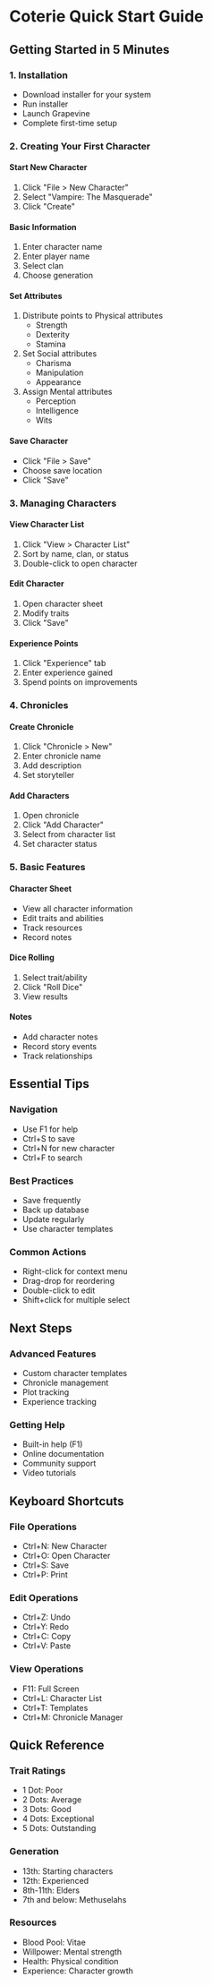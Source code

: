 # Coterie Quick Start Guide

## Getting Started in 5 Minutes

### 1. Installation
- Download installer for your system
- Run installer
- Launch Grapevine
- Complete first-time setup

### 2. Creating Your First Character

#### Start New Character
1. Click "File > New Character"
2. Select "Vampire: The Masquerade"
3. Click "Create"

#### Basic Information
1. Enter character name
2. Enter player name
3. Select clan
4. Choose generation

#### Set Attributes
1. Distribute points to Physical attributes
   - Strength
   - Dexterity
   - Stamina
2. Set Social attributes
   - Charisma
   - Manipulation
   - Appearance
3. Assign Mental attributes
   - Perception
   - Intelligence
   - Wits

#### Save Character
- Click "File > Save"
- Choose save location
- Click "Save"

### 3. Managing Characters

#### View Character List
1. Click "View > Character List"
2. Sort by name, clan, or status
3. Double-click to open character

#### Edit Character
1. Open character sheet
2. Modify traits
3. Click "Save"

#### Experience Points
1. Click "Experience" tab
2. Enter experience gained
3. Spend points on improvements

### 4. Chronicles

#### Create Chronicle
1. Click "Chronicle > New"
2. Enter chronicle name
3. Add description
4. Set storyteller

#### Add Characters
1. Open chronicle
2. Click "Add Character"
3. Select from character list
4. Set character status

### 5. Basic Features

#### Character Sheet
- View all character information
- Edit traits and abilities
- Track resources
- Record notes

#### Dice Rolling
1. Select trait/ability
2. Click "Roll Dice"
3. View results

#### Notes
- Add character notes
- Record story events
- Track relationships

## Essential Tips

### Navigation
- Use F1 for help
- Ctrl+S to save
- Ctrl+N for new character
- Ctrl+F to search

### Best Practices
- Save frequently
- Back up database
- Update regularly
- Use character templates

### Common Actions
- Right-click for context menu
- Drag-drop for reordering
- Double-click to edit
- Shift+click for multiple select

## Next Steps

### Advanced Features
- Custom character templates
- Chronicle management
- Plot tracking
- Experience tracking

### Getting Help
- Built-in help (F1)
- Online documentation
- Community support
- Video tutorials

## Keyboard Shortcuts

### File Operations
- Ctrl+N: New Character
- Ctrl+O: Open Character
- Ctrl+S: Save
- Ctrl+P: Print

### Edit Operations
- Ctrl+Z: Undo
- Ctrl+Y: Redo
- Ctrl+C: Copy
- Ctrl+V: Paste

### View Operations
- F11: Full Screen
- Ctrl+L: Character List
- Ctrl+T: Templates
- Ctrl+M: Chronicle Manager

## Quick Reference

### Trait Ratings
- 1 Dot: Poor
- 2 Dots: Average
- 3 Dots: Good
- 4 Dots: Exceptional
- 5 Dots: Outstanding

### Generation
- 13th: Starting characters
- 12th: Experienced
- 8th-11th: Elders
- 7th and below: Methuselahs

### Resources
- Blood Pool: Vitae
- Willpower: Mental strength
- Health: Physical condition
- Experience: Character growth 